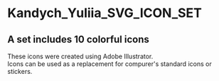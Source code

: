 # Kandych_Yuliia_SVG_ICON_SET

## A set includes 10 colorful icons  

These icons were created using Adobe Illustrator.  
Icons can be used as a replacement for compurer's standard icons or stickers.  


